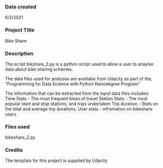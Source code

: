 ### Date created
6/2/2021

### Project Title
Bike Share

### Description
The script bikshare_2.py is a python script used to allow a user to anaylse data about bike sharing schemes.

The data files used for analyses are availiabe from Udacity as part of the, "Programming for Data Science with Python Nanodegree Program"

The information that can be extracted from the input data files includes:
Time Stats - The most frequent times of travel
Station Stats - The most popular start and stop stations, and trips undertaken
Trip duration - Stats on the total and average trip durations.
User stats - infromation on bikeshare users


### Files used
bikeshare_2.py

### Credits
The template for this project is supplied by Udacity

